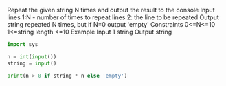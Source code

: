 Repeat the given string N times and output the result to the console
Input
lines 1:N - number of times to repeat
lines 2: the line to be repeated
Output
string repeated N times, but if N=0 output 'empty'
Constraints
0<=N<=10
1<=string length <=10
Example
Input
1
string
Output
string

```py
import sys

n = int(input())
string = input()

print(n > 0 if string * n else 'empty')
```